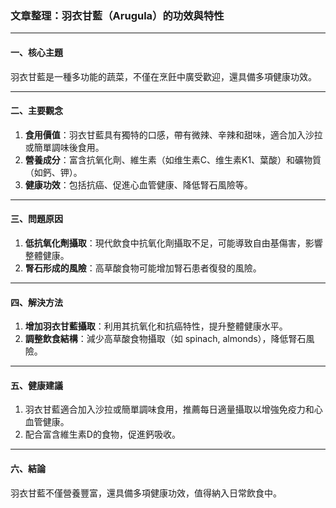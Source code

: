 ### 文章整理：羽衣甘藍（Arugula）的功效與特性

---

#### 一、核心主題  
羽衣甘藍是一種多功能的蔬菜，不僅在烹飪中廣受歡迎，還具備多項健康功效。

---

#### 二、主要觀念  
1. **食用價值**：羽衣甘藍具有獨特的口感，帶有微辣、辛辣和甜味，適合加入沙拉或簡單調味後食用。  
2. **營養成分**：富含抗氧化劑、維生素（如维生素C、维生素K1、葉酸）和礦物質（如鈣、钾）。  
3. **健康功效**：包括抗癌、促進心血管健康、降低腎石風險等。  

---

#### 三、問題原因  
1. **低抗氧化劑攝取**：現代飲食中抗氧化劑攝取不足，可能導致自由基傷害，影響整體健康。  
2. **腎石形成的風險**：高草酸食物可能增加腎石患者復發的風險。  

---

#### 四、解決方法  
1. **增加羽衣甘藍攝取**：利用其抗氧化和抗癌特性，提升整體健康水平。  
2. **調整飲食結構**：減少高草酸食物攝取（如 spinach, almonds），降低腎石風險。  

---

#### 五、健康建議  
1. 羽衣甘藍適合加入沙拉或簡單調味食用，推薦每日適量攝取以增強免疫力和心血管健康。  
2. 配合富含維生素D的食物，促進鈣吸收。  

---

#### 六、結論  
羽衣甘藍不僅營養豐富，還具備多項健康功效，值得納入日常飲食中。